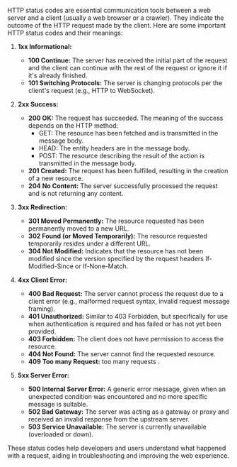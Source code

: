 HTTP status codes are essential communication tools between a web server and a client (usually a web browser or a crawler). They indicate the outcome of the HTTP request made by the client. Here are some important HTTP status codes and their meanings:

1. **1xx Informational:**
   - **100 Continue:** The server has received the initial part of the request and the client can continue with the rest of the request or ignore it if it's already finished.
   - **101 Switching Protocols:** The server is changing protocols per the client's request (e.g., HTTP to WebSocket).

2. **2xx Success:**
   - **200 OK:** The request has succeeded. The meaning of the success depends on the HTTP method:
     - GET: The resource has been fetched and is transmitted in the message body.
     - HEAD: The entity headers are in the message body.
     - POST: The resource describing the result of the action is transmitted in the message body.
   - **201 Created:** The request has been fulfilled, resulting in the creation of a new resource.
   - **204 No Content:** The server successfully processed the request and is not returning any content.

3. **3xx Redirection:**
   - **301 Moved Permanently:** The resource requested has been permanently moved to a new URL.
   - **302 Found (or Moved Temporarily):** The resource requested temporarily resides under a different URL.
   - **304 Not Modified:** Indicates that the resource has not been modified since the version specified by the request headers If-Modified-Since or If-None-Match.

4. **4xx Client Error:**
   - **400 Bad Request:** The server cannot process the request due to a client error (e.g., malformed request syntax, invalid request message framing).
   - **401 Unauthorized:** Similar to 403 Forbidden, but specifically for use when authentication is required and has failed or has not yet been provided.
   - **403 Forbidden:** The client does not have permission to access the resource.
   - **404 Not Found:** The server cannot find the requested resource.
   - **409 Too many Request:**  too many requests .

5. **5xx Server Error:**
   - **500 Internal Server Error:** A generic error message, given when an unexpected condition was encountered and no more specific message is suitable.
   - **502 Bad Gateway:** The server was acting as a gateway or proxy and received an invalid response from the upstream server.
   - **503 Service Unavailable:** The server is currently unavailable (overloaded or down).

These status codes help developers and users understand what happened with a request, aiding in troubleshooting and improving the web experience.
